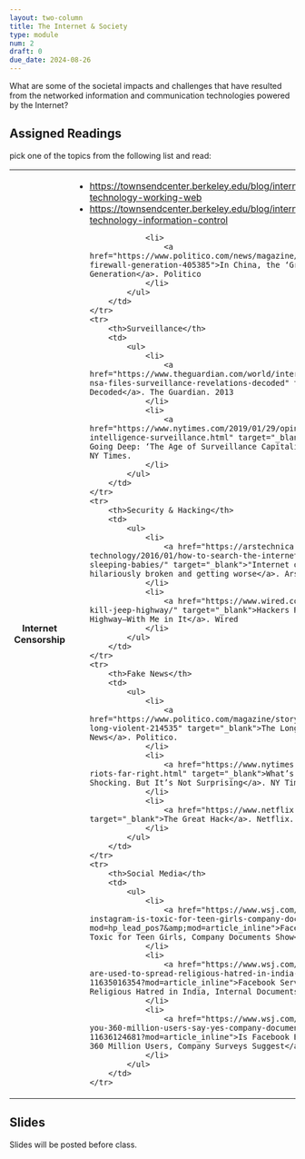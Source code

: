 ```yaml
---
layout: two-column
title: The Internet & Society
type: module
num: 2
draft: 0
due_date: 2024-08-26
---
```


What are some of the societal impacts and challenges that have resulted from the networked information and communication technologies powered by the Internet?

## Assigned Readings
pick one of the topics from the following list and read:
<table>
    <tr>
        <th>Internet Censorship</th>
        <td>
            <ul>
                <li>
                    <a href="https://townsendcenter.berkeley.edu/blog/internet-censorship-part-1-technology-working-web">https://townsendcenter.berkeley.edu/blog/internet-censorship-part-1-technology-working-web</a>
                </li>
                <li>
                    <a href="https://townsendcenter.berkeley.edu/blog/internet-censorship-part-1-technology-working-web">https://townsendcenter.berkeley.edu/blog/internet-censorship-part-2-technology-information-control</a>
                </li>
                
                <li>
                    <a href="https://www.politico.com/news/magazine/2020/09/01/china-great-firewall-generation-405385">In China, the ‘Great Firewall’ Is Changing a Generation</a>. Politico
                </li>
            </ul>
        </td>
    </tr>
    <tr>
        <th>Surveillance</th>
        <td>
            <ul>
                <li>
                    <a href="https://www.theguardian.com/world/interactive/2013/nov/01/snowden-nsa-files-surveillance-revelations-decoded" target="_blank">NSA Files Decoded</a>. The Guardian. 2013
                </li>
                <li>
                    <a href="https://www.nytimes.com/2019/01/29/opinion/artificial-intelligence-surveillance.html" target="_blank">Warning! Everything Is Going Deep: ‘The Age of Surveillance Capitalism’</a>. Thomas Friedman. NY Times.
                </li>
            </ul>
        </td>
    </tr>
    <tr>
        <th>Security & Hacking</th>
        <td>
            <ul>
                <li>
                    <a href="https://arstechnica.com/information-technology/2016/01/how-to-search-the-internet-of-things-for-photos-of-sleeping-babies/" target="_blank">"Internet of Things" security is hilariously broken and getting worse</a>. Ars Technica
                </li>
                <li>
                    <a href="https://www.wired.com/2015/07/hackers-remotely-kill-jeep-highway/" target="_blank">Hackers Remotely Kill a Jeep on the Highway—With Me in It</a>. Wired
                </li>
            </ul>
        </td>
    </tr>
    <tr>
        <th>Fake News</th>
        <td>
            <ul>
                <li>
                    <a href="https://www.politico.com/magazine/story/2016/12/fake-news-history-long-violent-214535" target="_blank">The Long and Brutal History of Fake News</a>. Politico.
                </li>
                <li>
                    <a href="https://www.nytimes.com/2024/08/12/opinion/uk-riots-far-right.html" target="_blank">What’s Happening in Britain Is Shocking. But It’s Not Surprising</a>. NY Times.
                </li>
                <li>
                    <a href="https://www.netflix.com/title/80117542" target="_blank">The Great Hack</a>. Netflix.
                </li>
            </ul>
        </td>
    </tr>
    <tr>
        <th>Social Media</th>
        <td>
            <ul>
                <li>
                    <a href="https://www.wsj.com/articles/facebook-knows-instagram-is-toxic-for-teen-girls-company-documents-show-11631620739?mod=hp_lead_pos7&amp;mod=article_inline">Facebook Knows Instagram Is Toxic for Teen Girls, Company Documents Show</a>
                </li>
                <li>
                    <a href="https://www.wsj.com/articles/facebook-services-are-used-to-spread-religious-hatred-in-india-internal-documents-show-11635016354?mod=article_inline">Facebook Services Are Used to Spread Religious Hatred in India, Internal Documents Show</a>
                </li>
                <li>
                    <a href="https://www.wsj.com/articles/facebook-bad-for-you-360-million-users-say-yes-company-documents-facebook-files-11636124681?mod=article_inline">Is Facebook Bad for You? It Is for About 360 Million Users, Company Surveys Suggest</a>
                </li>
            </ul>
        </td>
    </tr>
</table>


## Slides
Slides will be posted before class.

<!-- * <a href="https://docs.google.com/presentation/d/1EgbqAkA-qiJNz5d0ro8DO2nAth_IuLT8MD9uY6uh91A/edit?usp=sharing" target="_blank">The Internet & Society</a> -->


